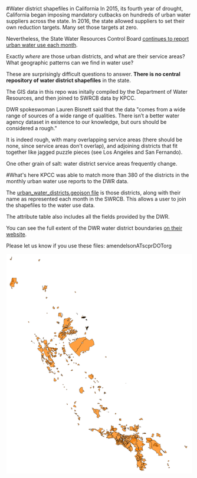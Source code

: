 #Water district shapefiles in California
In 2015, its fourth year of drought, California began imposing mandatory cutbacks on hundreds of urban water suppliers across the state. In 2016, the state allowed suppliers to set their own reduction targets. Many set those targets at zero.

Nevertheless, the State Water Resources Control Board [continues to report urban water use each month](http://www.waterboards.ca.gov/water_issues/programs/conservation_portal/conservation_reporting.shtml).

Exactly *where* are those urban districts, and what are their service areas? What geographic patterns can we find in water use?

These are surprisingly difficult questions to answer. **There is no central repository of water district shapefiles** in the state.

The GIS data in this repo was initally compiled by the Department of Water Resources, and then joined to SWRCB data by KPCC.

DWR spokeswoman Lauren Bisnett said that the data "comes from a wide range of sources of a wide range of qualities. There isn’t a better water agency dataset in existence to our knowledge, but ours should be considered a rough."

It is indeed rough, with many overlapping service areas (there should be none, since service areas don't overlap), and adjoining districts that fit together like jagged puzzle pieces (see Los Angeles and San Fernando).

One other grain of salt: water district service areas frequently change.

#What's here
KPCC was able to match more than 380 of the districts in the monthly urban water use reports to the DWR data.

The [urban_water_districts.geojson file](urban_water_districts.geojson) is those districts, along with their name as represented each month in the SWRCB. This allows a user to join the shapefiles to the water use data.

The attribute table also includes all the fields provided by the DWR.

You can see the full extent of the DWR water district boundaries [on their website](https://gis.water.ca.gov/app/boundaries/).

Please let us know if you use these files: amendelsonATscprDOTorg

![](wd_blank_map.png)